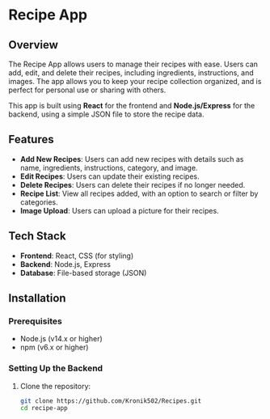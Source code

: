 # Recipe App

## Overview
The Recipe App allows users to manage their recipes with ease. Users can add, edit, and delete their recipes, including ingredients, instructions, and images. The app allows you to keep your recipe collection organized, and is perfect for personal use or sharing with others.

This app is built using **React** for the frontend and **Node.js/Express** for the backend, using a simple JSON file to store the recipe data.

## Features
- **Add New Recipes**: Users can add new recipes with details such as name, ingredients, instructions, category, and image.
- **Edit Recipes**: Users can update their existing recipes.
- **Delete Recipes**: Users can delete their recipes if no longer needed.
- **Recipe List**: View all recipes added, with an option to search or filter by categories.
- **Image Upload**: Users can upload a picture for their recipes.

## Tech Stack
- **Frontend**: React, CSS (for styling)
- **Backend**: Node.js, Express
- **Database**: File-based storage (JSON)

## Installation

### Prerequisites
- Node.js (v14.x or higher)
- npm (v6.x or higher)

### Setting Up the Backend
1. Clone the repository:
   ```bash
   git clone https://github.com/Kronik502/Recipes.git
   cd recipe-app
